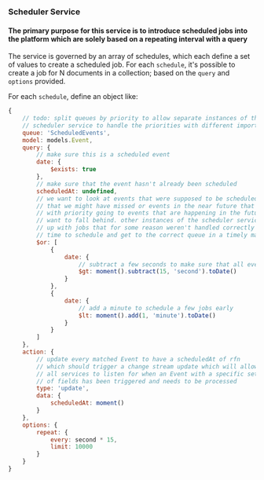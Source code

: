 ### Scheduler Service

#### The primary purpose for this service is to introduce scheduled jobs into the platform which are solely based on a repeating interval with a query

The service is governed by an array of schedules, which each define a set of values to create a scheduled job. For each `schedule`, it's possible to create a job for N documents in a collection; based on the `query` and `options` provided.

For each `schedule`, define an object like:
```javascript
{
	// todo: split queues by priority to allow separate instances of the
	// scheduler service to handle the priorities with different importance
	queue: 'ScheduledEvents',
	model: models.Event,
	query: {
		// make sure this is a scheduled event
		date: {
			$exists: true
		},
		// make sure that the event hasn't already been scheduled
		scheduledAt: undefined,
		// we want to look at events that were supposed to be scheduled
		// that we might have missed or events in the near future that need to be processed
		// with priority going to events that are happening in the future because we don't
		// want to fall behind. other instances of the scheduler service can handle catching
		// up with jobs that for some reason weren't handled correctly or are taking a long
		// time to schedule and get to the correct queue in a timely manner
		$or: [
			{
				date: {
					// subtract a few seconds to make sure that all events are being processed
					$gt: moment().subtract(15, 'second').toDate()
				}
			},
			{
				date: {
					// add a minute to schedule a few jobs early
					$lt: moment().add(1, 'minute').toDate()
				}
			}
		]
	},
	action: {
		// update every matched Event to have a scheduledAt of rfn
		// which should trigger a change stream update which will allow
		// all services to listen for when an Event with a specific set
		// of fields has been triggered and needs to be processed
		type: 'update',
		data: {
			scheduledAt: moment()
		}
	},
	options: {
		repeat: {
			every: second * 15,
			limit: 10000
		}
	}
}
```